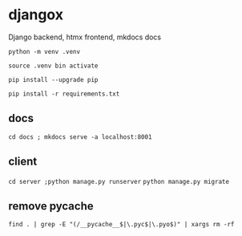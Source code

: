 # djangox
Django backend, htmx frontend, mkdocs docs

`python -m venv .venv`

`source .venv bin activate`

`pip install --upgrade pip`

`pip install -r requirements.txt`

## docs

`cd docs ; mkdocs serve -a localhost:8001`

## client

`cd server ;python manage.py runserver`
`python manage.py migrate`

## remove pycache

`find . | grep -E "(/__pycache__$|\.pyc$|\.pyo$)" | xargs rm -rf`
